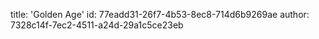 title: 'Golden Age'
id: 77eadd31-26f7-4b53-8ec8-714d6b9269ae
author: 7328c14f-7ec2-4511-a24d-29a1c5ce23eb
